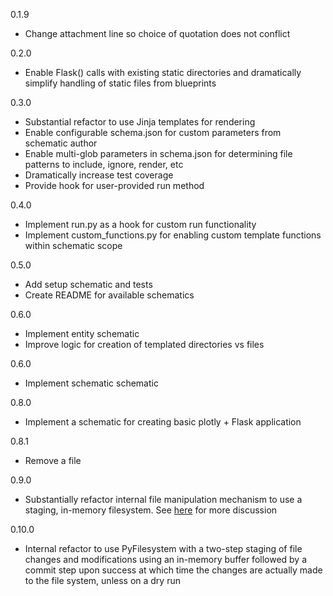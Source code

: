 0.1.9

- Change attachment line so choice of quotation does not conflict

0.2.0

- Enable Flask() calls with existing static directories and dramatically simplify handling of static files from blueprints

0.3.0

- Substantial refactor to use Jinja templates for rendering
- Enable configurable schema.json for custom parameters from schematic author
- Enable multi-glob parameters in schema.json for determining file patterns to include, ignore, render, etc
- Dramatically increase test coverage
- Provide hook for user-provided run method

0.4.0

- Implement run.py as a hook for custom run functionality
- Implement custom_functions.py for enabling custom template functions within schematic scope

0.5.0

- Add setup schematic and tests
- Create README for available schematics

0.6.0

- Implement entity schematic
- Improve logic for creation of templated directories vs files

0.6.0

- Implement schematic schematic

0.8.0

- Implement a schematic for creating basic plotly + Flask application

0.8.1

- Remove a file

0.9.0

- Substantially refactor internal file manipulation mechanism to use a staging, in-memory filesystem. See [here](https://github.com/apryor6/flaskerize/pull/31) for more discussion

0.10.0

- Internal refactor to use PyFilesystem with a two-step staging of file changes and modifications using an in-memory buffer followed by a commit step upon success at which time the changes are actually made to the file system, unless on a dry run
